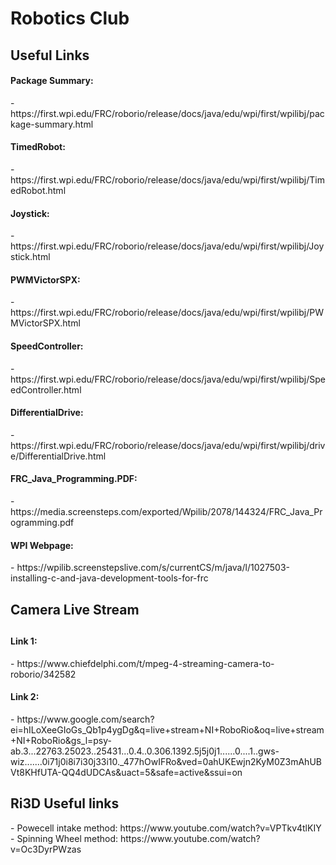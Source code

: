 # Robotics Club

<h2>Useful Links</h2>
<h4>Package Summary:</h4>
 - https://first.wpi.edu/FRC/roborio/release/docs/java/edu/wpi/first/wpilibj/package-summary.html
<h4>TimedRobot:</h4>
 - https://first.wpi.edu/FRC/roborio/release/docs/java/edu/wpi/first/wpilibj/TimedRobot.html
<h4>Joystick:</h4>
 - https://first.wpi.edu/FRC/roborio/release/docs/java/edu/wpi/first/wpilibj/Joystick.html
<h4>PWMVictorSPX:</h4>
 - https://first.wpi.edu/FRC/roborio/release/docs/java/edu/wpi/first/wpilibj/PWMVictorSPX.html
<h4>SpeedController:</h4>
 - https://first.wpi.edu/FRC/roborio/release/docs/java/edu/wpi/first/wpilibj/SpeedController.html
<h4>DifferentialDrive:</h4>
 - https://first.wpi.edu/FRC/roborio/release/docs/java/edu/wpi/first/wpilibj/drive/DifferentialDrive.html
<h4>FRC_Java_Programming.PDF:</h4>
 - https://media.screensteps.com/exported/Wpilib/2078/144324/FRC_Java_Programming.pdf
<h4>WPI Webpage:</h4>
 - https://wpilib.screenstepslive.com/s/currentCS/m/java/l/1027503-installing-c-and-java-development-tools-for-frc

<h2>Camera Live Stream<h2>
<h4>Link 1:</h4>
  - https://www.chiefdelphi.com/t/mpeg-4-streaming-camera-to-roborio/342582
  <h4>Link 2:</h4>
    - https://www.google.com/search?ei=hILoXeeGIoGs_Qb1p4ygDg&q=live+stream+NI+RoboRio&oq=live+stream+NI+RoboRio&gs_l=psy-ab.3...22763.25023..25431...0.4..0.306.1392.5j5j0j1......0....1..gws-wiz.......0i71j0i8i7i30j33i10._477hOwIFRo&ved=0ahUKEwjn2KyM0Z3mAhUBVt8KHfUTA-QQ4dUDCAs&uact=5&safe=active&ssui=on
 
 <h2>Ri3D Useful links</h2>
 - Powecell intake method: https://www.youtube.com/watch?v=VPTkv4tlKIY
 - Spinning Wheel method: https://www.youtube.com/watch?v=Oc3DyrPWzas
